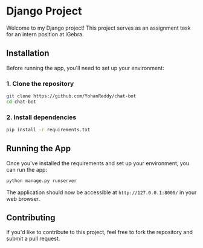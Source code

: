 # Django Project

Welcome to my Django project! This project serves as an assignment task for an intern position at iGebra.

## Installation

Before running the app, you'll need to set up your environment:

### 1. Clone the repository

```bash
git clone https://github.com/YohanReddy/chat-bot
cd chat-bot
```

### 2. Install dependencies

```bash
pip install -r requirements.txt
```


## Running the App

Once you've installed the requirements and set up your environment, you can run the app:

```bash
python manage.py runserver
```

The application should now be accessible at `http://127.0.0.1:8000/` in your web browser.

## Contributing

If you'd like to contribute to this project, feel free to fork the repository and submit a pull request.
